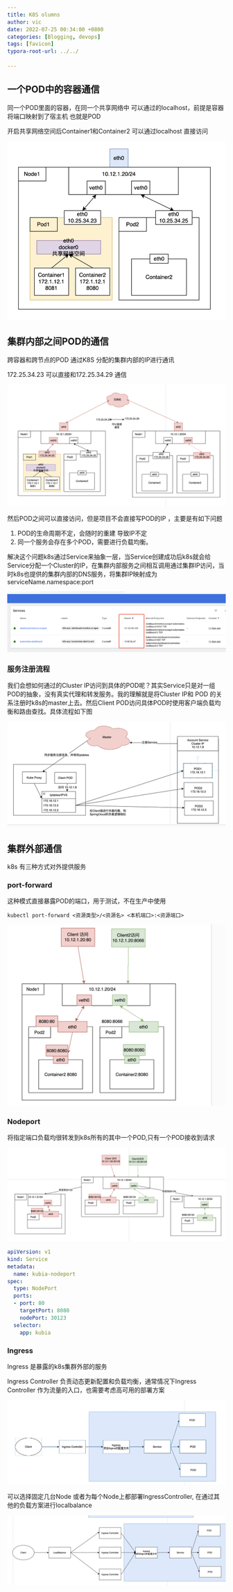 ```yaml
---
title: K8S olumns
author: vic
date: 2022-07-25 00:34:00 +0800
categories: [Blogging, devops]
tags: [favicon]
typora-root-url: ../../

---
```






## 一个POD中的容器通信

同一个POD里面的容器，在同一个共享网络中 可以通过的localhost，前提是容器将端口映射到了宿主机 也就是POD 

开启共享网络空间后Container1和Container2 可以通过localhost 直接访问

![](/assets/img/post_image/WX20230726-194227@2x.png)

## 集群内部之间POD的通信

跨容器和跨节点的POD 通过K8S 分配的集群内部的IP进行通讯

172.25.34.23 可以直接和172.25.34.29 通信

![](/assets/img/post_image/WX20230726-195342@2x.png)

然后POD之间可以直接访问，但是项目不会直接写POD的IP ，主要是有如下问题

1. POD的生命周期不定，会随时的重建 导致IP不定
2. 同一个服务会存在多个POD，需要进行负载均衡。

解决这个问题k8s通过Service来抽象一层，当Service创建成功后k8s就会给Service分配一个Cluster的IP，在集群内部服务之间相互调用通过集群IP访问，当时k8s也提供的集群内部的DNS服务，将集群IP映射成为 serviceName.namespace:port 

![](/assets/img/post_image/WX20230726-203014@2x.png)

### 服务注册流程

我们会想如何通过的Cluster IP访问到具体的POD呢？其实Service只是对一组POD的抽象，没有真实代理和转发服务。我的理解就是将Cluster IP和 POD 的关系注册时k8s的master上去。然后Client POD访问具体POD时使用客户端负载均衡和路由查找。具体流程如下图



![](/assets/img/post_image/WX20230726-203807@2x.png)

## 集群外部通信

k8s 有三种方式对外提供服务

### port-forward

这种模式直接暴露POD的端口，用于测试，不在生产中使用

```shell
kubectl port-forward <资源类型>/<资源名> <本机端口>:<资源端口>
```



![](/assets/img/post_image/WX20230726-205013@2x.png)

### Nodeport

将指定端口负载均很转发到k8s所有的其中一个POD,只有一个POD接收到请求



![](/assets/img/post_image/WX20230726-210103@2x.png)

```yaml
apiVersion: v1
kind: Service
metadata:
  name: kubia-nodeport
spec:
  type: NodePort
  ports:
  - port: 80
    targetPort: 8080
    nodePort: 30123
  selector:
    app: kubia
```

### Ingress

Ingress 是暴露的k8s集群外部的服务

Ingress Controller 负责动态更新配置和负载均衡，通常情况下Ingress Controller 作为流量的入口，也需要考虑高可用的部署方案

![](/assets/img/post_image/WX20230730-111612@2x.png)



可以选择固定几台Node 或者为每个Node上都部署IngressController, 在通过其他的负载方案进行localbalance

![](/assets/img/post_image/WX20230730-112853@2x.png)
